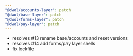 ```yaml
---
"@dwol/accounts-layer": patch
"@dwol/base-layer": patch
"@dwol/forms-layer": patch
"@dwol/pay-layer": patch
---
```


- resolves #13 rename base/accounts and reset versions
- resolves #14 add forms/pay layer shells
- fix lockfile
